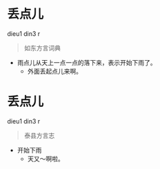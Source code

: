 # 丢点儿
dieu1 din3 r
> 如东方言词典
- 雨点儿从天上一点一点的落下来，表示开始下雨了。
  - 外面丢起点儿来啊。

# 丢点儿
dieu1 din3 r
> 泰县方言志
- 开始下雨
  - 天又～啊啦。

